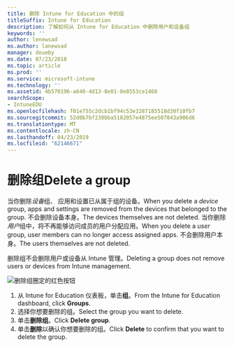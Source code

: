 ```yaml
---
title: 删除 Intune for Education 中的组
titleSuffix: Intune for Education
description: 了解如何从 Intune for Education 中删除用户和设备组
keywords: ''
author: lenewsad
ms.author: lanewsad
manager: doueby
ms.date: 07/23/2018
ms.topic: article
ms.prod: ''
ms.service: microsoft-intune
ms.technology: ''
ms.assetid: 4b570196-a640-4d13-8e01-8e8553ce1468
searchScope:
- IntuneEDU
ms.openlocfilehash: f01e755c2dcb1bf94c53e3287185518d30f10fb7
ms.sourcegitcommit: 52d0b7bf230bba5182057e4875ee507843a906d6
ms.translationtype: MT
ms.contentlocale: zh-CN
ms.lasthandoff: 04/23/2019
ms.locfileid: "62146671"
---
```

# <a name="delete-a-group"></a><span data-ttu-id="6a7bc-103">删除组</span><span class="sxs-lookup"><span data-stu-id="6a7bc-103">Delete a group</span></span>  

<span data-ttu-id="6a7bc-104">当你删除*设备*组、 应用和设置已从属于组的设备。</span><span class="sxs-lookup"><span data-stu-id="6a7bc-104">When you delete a *device* group, apps and settings are removed from the devices that belonged to the group.</span></span> <span data-ttu-id="6a7bc-105">不会删除设备本身。</span><span class="sxs-lookup"><span data-stu-id="6a7bc-105">The devices themselves are not deleted.</span></span> <span data-ttu-id="6a7bc-106">当你删除*用户*组中，将不再能够访问成员的用户分配应用。</span><span class="sxs-lookup"><span data-stu-id="6a7bc-106">When you delete a *user* group, user members can no longer access assigned apps.</span></span> <span data-ttu-id="6a7bc-107">不会删除用户本身。</span><span class="sxs-lookup"><span data-stu-id="6a7bc-107">The users themselves are not deleted.</span></span>

<span data-ttu-id="6a7bc-108">删除组不会删除用户或设备从 Intune 管理。</span><span class="sxs-lookup"><span data-stu-id="6a7bc-108">Deleting a group does not remove users or devices from Intune management.</span></span>

  ![删除组圈定的红色按钮](./media/groups-011-delete-groups.png)

1.  <span data-ttu-id="6a7bc-110">从 Intune for Education 仪表板，单击**组**。</span><span class="sxs-lookup"><span data-stu-id="6a7bc-110">From the Intune for Education dashboard, click **Groups**.</span></span>  
1. <span data-ttu-id="6a7bc-111">选择你想要删除的组。</span><span class="sxs-lookup"><span data-stu-id="6a7bc-111">Select the group you want to delete.</span></span>
2. <span data-ttu-id="6a7bc-112">单击**删除组**。</span><span class="sxs-lookup"><span data-stu-id="6a7bc-112">Click **Delete group**.</span></span> 
3. <span data-ttu-id="6a7bc-113">单击**删除**以确认你想要删除的组。</span><span class="sxs-lookup"><span data-stu-id="6a7bc-113">Click **Delete** to confirm that you want to delete the group.</span></span>



